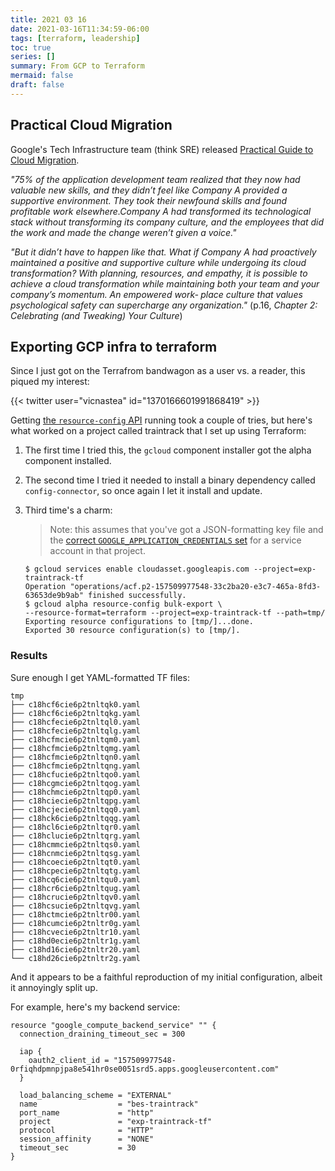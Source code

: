 ```yaml
---
title: 2021 03 16
date: 2021-03-16T11:34:59-06:00
tags: [terraform, leadership]
toc: true
series: []
summary: From GCP to Terraform
mermaid: false
draft: false
---
```


## Practical Cloud Migration

Google's Tech Infrastructure team (think SRE) released [Practical Guide to Cloud Migration](https://sre.google/resources/practices-and-processes/practical-guide-to-cloud-migration/).

  _"75% of the application development team realized that they now had valuable new skills, and they didn’t feel like Company A provided a supportive environment.
  They took their newfound skills and found profitable work elsewhere.Company A had transformed its technological stack without transforming its company culture, and the employees that did the work and made the change weren’t given a voice."_

  _"But it didn’t have to happen like that.
  What if Company A had proactively maintained a positive and supportive culture while undergoing its cloud transformation?
  With planning, resources, and empathy, it is possible to achieve a cloud transformation while maintaining both your team and your company’s momentum.
  An empowered work‐ place culture that values psychological safety can supercharge any organization."_ (p.16, _Chapter 2: Celebrating (and Tweaking) Your Culture_)

## Exporting GCP infra to terraform

Since I just got on the Terrafrom bandwagon as a user vs. a reader, this piqued my interest:

{{< twitter user="vicnastea" id="1370166601991868419" >}}

Getting [the `resource-config` API](https://cloud.google.com/sdk/gcloud/reference/alpha/resource-config) running took a couple of tries, but here's what worked on a project called traintrack that I set up using Terraform:


1. The first time I tried this, the `gcloud` component installer got the alpha component installed.
1. The second time I tried it needed to install a binary dependency called `config-connector`, so once again I let it install and update.
1. Third time's a charm:

    > Note: this assumes that you've got a JSON-formatting key file and
    > the [correct `GOOGLE_APPLICATION_CREDENTIALS` set](https://cloud.google.com/docs/authentication/getting-started)
    > for a service account in that project.

    ```shell
    $ gcloud services enable cloudasset.googleapis.com --project=exp-traintrack-tf
    Operation "operations/acf.p2-157509977548-33c2ba20-e3c7-465a-8fd3-63653de9b9ab" finished successfully.
    $ gcloud alpha resource-config bulk-export \
    --resource-format=terraform --project=exp-traintrack-tf --path=tmp/
    Exporting resource configurations to [tmp/]...done.
    Exported 30 resource configuration(s) to [tmp/].
    ```

### Results

Sure enough I get YAML-formatted TF files:

```shell
tmp
├── c18hcf6cie6p2tnltqk0.yaml
├── c18hcf6cie6p2tnltqkg.yaml
├── c18hcfecie6p2tnltql0.yaml
├── c18hcfecie6p2tnltqlg.yaml
├── c18hcfmcie6p2tnltqm0.yaml
├── c18hcfmcie6p2tnltqmg.yaml
├── c18hcfmcie6p2tnltqn0.yaml
├── c18hcfmcie6p2tnltqng.yaml
├── c18hcfucie6p2tnltqo0.yaml
├── c18hcgmcie6p2tnltqog.yaml
├── c18hchmcie6p2tnltqp0.yaml
├── c18hciecie6p2tnltqpg.yaml
├── c18hcjecie6p2tnltqq0.yaml
├── c18hck6cie6p2tnltqqg.yaml
├── c18hcl6cie6p2tnltqr0.yaml
├── c18hclucie6p2tnltqrg.yaml
├── c18hcmmcie6p2tnltqs0.yaml
├── c18hcnmcie6p2tnltqsg.yaml
├── c18hcoecie6p2tnltqt0.yaml
├── c18hcpecie6p2tnltqtg.yaml
├── c18hcq6cie6p2tnltqu0.yaml
├── c18hcr6cie6p2tnltqug.yaml
├── c18hcrucie6p2tnltqv0.yaml
├── c18hcsucie6p2tnltqvg.yaml
├── c18hctmcie6p2tnltr00.yaml
├── c18hcumcie6p2tnltr0g.yaml
├── c18hcvecie6p2tnltr10.yaml
├── c18hd0ecie6p2tnltr1g.yaml
├── c18hd16cie6p2tnltr20.yaml
└── c18hd26cie6p2tnltr2g.yaml
```

And it appears to be a faithful reproduction of my initial configuration, albeit it annoyingly split up.

For example, here's my backend service:

```hcl
resource "google_compute_backend_service" "" {
  connection_draining_timeout_sec = 300

  iap {
    oauth2_client_id = "157509977548-0rfiqhdpmnpjpa8e541hr0se0051srd5.apps.googleusercontent.com"
  }

  load_balancing_scheme = "EXTERNAL"
  name                  = "bes-traintrack"
  port_name             = "http"
  project               = "exp-traintrack-tf"
  protocol              = "HTTP"
  session_affinity      = "NONE"
  timeout_sec           = 30
}
```
